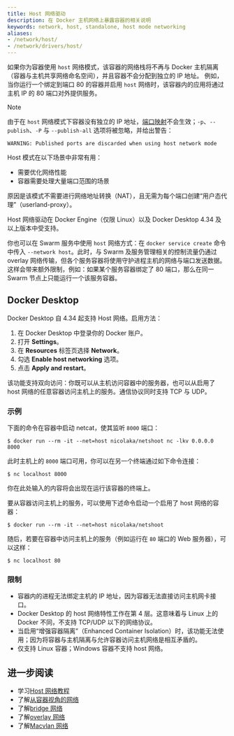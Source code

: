 ```yaml
---
title: Host 网络驱动
description: 在 Docker 主机网络上暴露容器的相关说明
keywords: network, host, standalone, host mode networking
aliases:
- /network/host/
- /network/drivers/host/
---
```


如果你为容器使用 `host` 网络模式，该容器的网络栈将不再与 Docker 主机隔离（容器与主机共享网络命名空间），并且容器不会分配到独立的 IP 地址。
例如，当你运行一个绑定到端口 80 的容器并启用 `host` 网络时，该容器内的应用将通过主机 IP 的 80 端口对外提供服务。

> [!NOTE]
>
> 由于在 `host` 网络模式下容器没有独立的 IP 地址，[端口映射](overlay.md#publish-ports)不会生效；`-p`、`--publish`、`-P` 与 `--publish-all` 选项将被忽略，并给出警告：
>
> ```console
> WARNING: Published ports are discarded when using host network mode
> ```

Host 模式在以下场景中非常有用：

- 需要优化网络性能
- 容器需要处理大量端口范围的场景

原因是该模式不需要进行网络地址转换（NAT），且无需为每个端口创建“用户态代理”（userland-proxy）。

Host 网络驱动在 Docker Engine（仅限 Linux）以及 Docker Desktop 4.34 及以上版本中受支持。

你也可以在 Swarm 服务中使用 `host` 网络方式：在 `docker service create` 命令中传入 `--network host`。此时，与 Swarm 及服务管理相关的控制流量仍通过 overlay 网络传输，但各个服务容器将使用守护进程主机的网络与端口发送数据。这样会带来额外限制，例如：如果某个服务容器绑定了 80 端口，那么在同一 Swarm 节点上只能运行一个该服务容器。

## Docker Desktop

Docker Desktop 自 4.34 起支持 Host 网络。启用方法：

1. 在 Docker Desktop 中登录你的 Docker 账户。
2. 打开 **Settings**。
3. 在 **Resources** 标签页选择 **Network**。
4. 勾选 **Enable host networking** 选项。
5. 点击 **Apply and restart**。

该功能支持双向访问：你既可以从主机访问容器中的服务器，也可以从启用了 host 网络的任意容器访问主机上的服务。通信协议同时支持 TCP 与 UDP。

### 示例

下面的命令在容器中启动 netcat，使其监听 `8000` 端口：

```console
$ docker run --rm -it --net=host nicolaka/netshoot nc -lkv 0.0.0.0 8000
```

此时主机上的 `8000` 端口可用，你可以在另一个终端通过如下命令连接：

```console
$ nc localhost 8000
```

你在此处输入的内容将会出现在运行该容器的终端上。

要从容器访问主机上的服务，可以使用下述命令启动一个启用了 host 网络的容器：

```console
$ docker run --rm -it --net=host nicolaka/netshoot
```

随后，若要在容器中访问主机上的服务（例如运行在 `80` 端口的 Web 服务器），可以这样：

```console
$ nc localhost 80
```

### 限制

- 容器内的进程无法绑定主机的 IP 地址，因为容器无法直接访问主机网卡接口。
- Docker Desktop 的 host 网络特性工作在第 4 层。这意味着与 Linux 上的 Docker 不同，不支持 TCP/UDP 以下的网络协议。
- 当启用“增强容器隔离”（Enhanced Container Isolation）时，该功能无法使用；因为将容器与主机隔离与允许容器访问主机网络是相互矛盾的。
- 仅支持 Linux 容器；Windows 容器不支持 host 网络。

## 进一步阅读

- 学习[Host 网络教程](/manuals/engine/network/tutorials/host.md)
- 了解[从容器视角的网络](../_index.md)
- 了解[bridge 网络](./bridge.md)
- 了解[overlay 网络](./overlay.md)
- 了解[Macvlan 网络](./macvlan.md)
